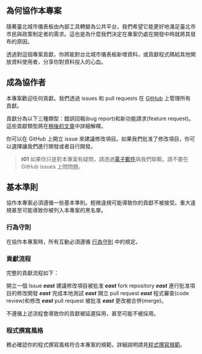 

## 為何協作本專案

隨著臺北城市儀表板由內部工具轉變為公共平台，我們希望它能更好地滿足臺北市市民與政策制定者的需求。這也是為什麼我們決定在專案仍處在開發中時就將其發布的原因。

透過對這個專案貢獻，你將能對台北城市儀表板新增資料，或貢獻程式碼給其他開放資料使用者，分享你對資料投入的心血。

## 成為協作者

本專案歡迎任何貢獻。我們透過 issues 和 pull requests 在 [GitHub](https://github.com/tpipei-doit/Taipei-City-Dashboard-Data-End) 上管理所有貢獻。

貢獻分為以下三種類型：錯誤回報(bug report)和新功能請求(feature request)。這些貢獻類型將在[稍後的文章](/data-end/open-an-issue)中詳細解釋。

你可以在 GitHub 上開立 issue 來建議修改項目。如果我們批准了修改項目，你可以選擇讓我們進行開發或者自行開發。

> **t01**
> 如果你只是對本專案有疑問，請透過[電子郵件](/data-end/introduction#contact-us)與我們聯繫。請不要在 GitHub issues 上問問題。

## 基本準則

協作本專案必須遵循一些基本準則。輕微違規可能導致你的貢獻不被接受。重大違規甚至可能導致你被列入本專案的黑名單。

### 行為守則

在協作本專案時，所有互動必須遵循 [行為守則](https://github.com/tpipei-doit/Taipei-City-Dashboard/blob/main/.github/CODE_OF_CONDUCT.md) 中的規定。

### 貢獻流程

完整的貢獻流程如下：

開立一個 Issue **_east_** 建議修改項目被批准 **_east_** fork repository **_east_** 進行批准項目的修改開發 **_east_** 完成本地測試 **_east_** 開立 pull request **_east_** 程式審查(code review)和修改 **_east_** pull request 被批准 **_east_** 更改被合併(merge)。

不遵循上述流程會導致你的貢獻被延遲採用，甚至可能不被採用。

### 程式撰寫風格

務必確認你的程式撰寫風格符合本專案的規範，詳細說明請見[程式撰寫規範](/data-end/code-style)。

